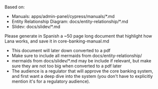 Based on:
- Manuals: apps/admin-panel/cypress/manuals/*.md
- Entity Relationship Diagram: docs/entity-relationship/*.md
- Slidev: docs/slidev/*.md

Please generate in Spanish a ~50 page long document that highlight how Lana works, and save it in core-banking-manual.md
- This document will later down converted to a pdf
- Make sure to include all mermaids from docs/entity-relationship/
- mermaids from docs/slidev/*.md may be include if relevant, but make sure they are not too big when converted to a pdf later
- The audience is a regulator that will approve the core banking system, and first want a deep dive into the system (you don't have to explicitly mention it's for a regulatory audience).